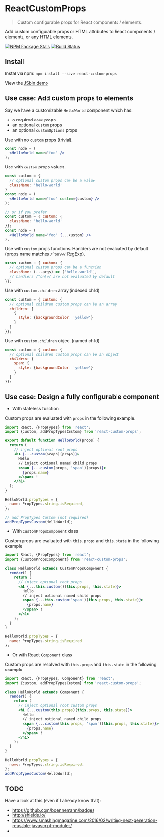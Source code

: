 # ReactCustomProps
> Custom configurable props for React components / elements.

Add custom configurable props or HTML attributes to React components / elements, or any HTML elements.

[![NPM Package Stats][npm-image]][npm-url]
[![Build Status][travis-ci-image]][travis-ci-url]


## Install

Instal via npm: `npm install --save react-custom-props`

View the [JSbin demo][demo-url]


## Use case: Add custom props to elements

Say we have a customizable `HelloWorld` component which has:
  * a required `name` props
  * an optional `custom` props
  * an optional `customOptions` props

Use with no `custom` props (trivial).
```jsx
const node = (
  <HelloWorld name="foo" />
);
```

Use with `custom` props values.
```jsx
const custom = {
  // optional custom props can be a value
  className: 'hello-world'
}
const node = (
  <HelloWorld name="foo" custom={custom} />
);
```
```jsx
// or if you prefer
const custom = { custom: {
  className: 'hello-world'
}};
const node = (
  <HelloWorld name="foo" {...custom} />
);
```

Use with `custom` props functions.
Hanlders are not evaluated by default (props name matches `/^on\w/` RegExp).
```jsx
const custom = { custom: {
  // optional custom props can be a function
  className: (...args) => ('hello-world'),
  // handlers /^on\w/ are not evaluated by default
}};
```

Use with `custom.children` array (indexed child)
```jsx
const custom = { custom: {
  // optional children custom props can be an array
  children: [
    {
      style: {backgroundColor: 'yellow'}
    }
  ]
}};
```

Use with `custom.children` object (named child)
```jsx
const custom = { custom: {
  // optional children custom props can be an object
  children: {
    span: {
      style: {backgroundColor: 'yellow'}
    }
  }
}};
```

## Use case: Design a fully configurable component

  * With stateless function

Custom props are evaluated with `props` in the following example.
```jsx
import React, {PropTypes} from 'react';
import {custom, addPropTypesCustom} from 'react-custom-props';

export default function HelloWorld(props) {
  return (
    // inject optional root props
    <h1 {...custom(props)(props)}>
      Hello
      // inject optional named child props
      <span {...custom(props, 'span')(props)}>
        {props.name}
      </span> !
    </h1>
  );
}

HelloWorld.propTypes = {
  name: PropTypes.string.isRequired,
};

// add PropTypes Custom (not required)
addPropTypesCustom(HelloWorld);
```

  * With `CustomPropsComponent` class

Custom props are evaluated with `this.props` and `this.state` in the following example.
```jsx
import React, {PropTypes} from 'react';
import {CustomPropsComponent} from 'react-custom-props';

class HelloWorld extends CustomPropsComponent {
  render() {
    return (
      // inject optional root props
      <h1 {...this.custom()(this.props, this.state)}>
        Hello
        // inject optional named child props
        <span {...this.custom('span')(this.props, this.state)}>
          {props.name}
        </span> !
      </h1>
    );
  }
}

HelloWorld.propTypes = {
  name: PropTypes.string.isRequired
};
```

  * Or with React `Component` class

Custom props are resolved with `this.props` and `this.state` in the following example.
```jsx
import React, {PropTypes, Component} from 'react';
import {custom, addPropTypesCustom} from 'react-custom-props';

class HelloWorld extends Component {
  render() {
    return (
      // inject optional root custom props
      <h1 {...custom(this.props)(this.props, this.state)}>
        Hello
        // inject optional named child props
        <span {...custom(this.props, 'span')(this.props, this.state)}>
          {props.name}
        </span> !
      </h1>
    );
  }
}

HelloWorld.propTypes = {
  name: PropTypes.string.isRequired,
};
addPropTypesCustom(HelloWorld);
```


## TODO

Have a look at this (even if I already know that):
 * https://github.com/boennemann/badges
 * http://shields.io/
 * https://www.smashingmagazine.com/2016/02/writing-next-generation-reusable-javascript-modules/
 *


[travis-ci-image]: https://travis-ci.org/sylvaindethier/react-custom-props.svg?branch=master&style=flat-square
[travis-ci-url]: https://travis-ci.org/sylvaindethier/react-custom-props
[npm-image]: https://nodei.co/npm/react-confprops.png?downloads=true&stars=true
[npm-url]: https://www.npmjs.org/package/react-confprops
[demo-url]: https://jsbin.com/xivuqe/edit?js,output
